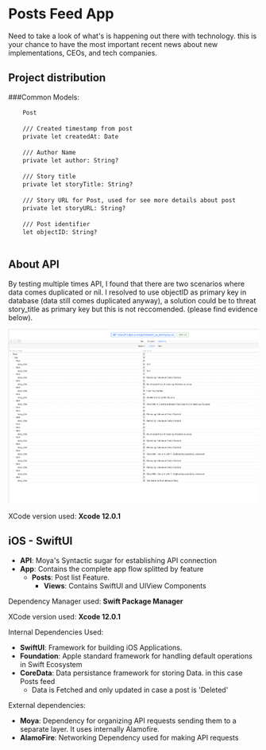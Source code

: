 # Posts Feed App

Need to take a look of what's is happening out there with technology. this is your chance to have the most important  recent news about new implementations, CEOs, and tech companies.

## Project distribution

###Common Models:

```
	Post

    /// Created timestamp from post
    private let createdAt: Date
    
    /// Author Name
    private let author: String?
    
    /// Story title
    private let storyTitle: String?
    
    /// Story URL for Post, used for see more details about post
    private let storyURL: String?
    
    /// Post identifier
    let objectID: String?
	
```

About API
-

By testing multiple times API, I found that there are two scenarios where data comes duplicated or nil. I resolved to use objectID as primary key in database (data still comes duplicated anyway), a solution could be to threat story_title as primary key but this is not reccomended. (please find evidence below).

![GitHub Logo](/../Duplicates_Evidence.jpg)

XCode version used: **Xcode 12.0.1**

iOS - SwiftUI
-

- **API**: Moya's Syntactic sugar for establishing API connection
- **App**: Contains the complete app flow splitted by feature
	- **Posts**: Post list Feature.
		- **Views**: Contains SwiftUI and UIView Components


Dependency Manager used: **Swift Package Manager**

XCode version used: **Xcode 12.0.1**

Internal Dependencies Used:

- **SwiftUI**: Framework for building iOS Applications.
- **Foundation**: Apple standard framework for handling default operations in Swift Ecosystem
- **CoreData**: Data persistance framework for storing Data. in this case Posts feed
	- Data is Fetched and only updated in case a post is 'Deleted'

External dependencies:
- **Moya**: Dependency for organizing API requests sending them to a separate layer. It uses internally Alamofire.
- **AlamoFire**: Networking Dependency used for making API requests